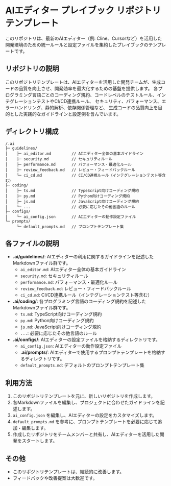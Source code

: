 # AIエディター プレイブック リポジトリテンプレート

このリポジトリは、最新のAIエディター（例: Cline、Cursorなど）を活用した開発環境のための統一ルールと設定ファイルを集約したプレイブックのテンプレートです。

## リポジトリの説明

このリポジトリテンプレートは、AIエディターを活用した開発チームが、生成コードの品質を向上させ、開発効率を最大化するための基盤を提供します。
各プログラミング言語ごとのコーディング規約、コードレベルのテストルール、インテグレーションテストやCI/CD連携ルール、
セキュリティ、パフォーマンス、エラーハンドリング、静的解析、依存関係管理など、
生成コードの品質向上を目的とした実践的なガイドラインと設定例を含んでいます。

## ディレクトリ構成

```
/.ai
├─ guidelines/
│    ├─ ai_editor.md         // AIエディター全体の基本ガイドライン
│    ├─ security.md          // セキュリティルール
│    ├─ performance.md       // パフォーマンス・最適化ルール
│    ├─ review_feedback.md   // レビュー・フィードバックルール
│    └─ ci_cd.md             // CI/CD連携ルール（インテグレーションテスト等含む）
├─ coding/
│    ├─ ts.md                // TypeScript向けコーディング規約
│    ├─ py.md                // Python向けコーディング規約
│    ├─ js.md                // JavaScript向けコーディング規約
│    └─ ...                  // 必要に応じたその他言語のルール
├─ configs/
│    └─ ai_config.json       // AIエディターの動作設定ファイル
└─ prompts/
     └─ default_prompts.md   // プロンプトテンプレート集
```

## 各ファイルの説明

- **.ai/guidelines/**: AIエディターの利用に関するガイドラインを記述したMarkdownファイル群です。
  - `ai_editor.md`: AIエディター全体の基本ガイドライン
  - `security.md`: セキュリティルール
  - `performance.md`: パフォーマンス・最適化ルール
  - `review_feedback.md`: レビュー・フィードバックルール
  - `ci_cd.md`: CI/CD連携ルール（インテグレーションテスト等含む）
- **.ai/coding/**: 各プログラミング言語のコーディング規約を記述したMarkdownファイル群です。
  - `ts.md`: TypeScript向けコーディング規約
  - `py.md`: Python向けコーディング規約
  - `js.md`: JavaScript向けコーディング規約
  - `...`: 必要に応じたその他言語のルール
- **.ai/configs/**: AIエディターの設定ファイルを格納するディレクトリです。
  - `ai_config.json`: AIエディターの動作設定ファイル
  - **.ai/prompts/**: AIエディターで使用するプロンプトテンプレートを格納するディレクトリです。
  - `default_prompts.md`: デフォルトのプロンプトテンプレート集

## 利用方法

1. このリポジトリテンプレートを元に、新しいリポジトリを作成します。
2. 各Markdownファイルを編集し、プロジェクトに合わせたガイドラインを記述します。
3. `ai_config.json` を編集し、AIエディターの設定をカスタマイズします。
4. `default_prompts.md` を参考に、プロンプトテンプレートを必要に応じて追加・編集します。
5. 作成したリポジトリをチームメンバーと共有し、AIエディターを活用した開発をスタートします。

## その他

- このリポジトリテンプレートは、継続的に改善します。
- フィードバックや改善提案は大歓迎です。
